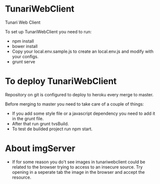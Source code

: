 # TunariWebClient
Tunari Web Client

To set up TunariWebClient you need to run:

- npm install
- bower install
- Copy your local.env.sample.js to create an local.env.js and 
  modify with your configs.
- grunt serve

# To deploy TunariWebClient

Repository on git is configured to deploy to heroku every merge to master.

Before merging to master you need to take care of a couple of things:

- If you add some style file or a javascript dependency you need to add it in the grunt file.
- After that run grunt tvsBuild.
- To test de builded project run npm start.

# About imgServer

- If for some reason you do't see images in tunariwebclient could be related
 to the browser trying to access to an insecure source. Try opening in a
 seperate tab the image in the browser and accept the resource.
